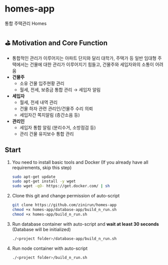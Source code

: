 # homes-app
통합 주택관리 Homes

## ⛳ Motivation and Core Function
- 통합적인 관리가 이루어지는 아파트 단지와 달리 대학가, 주택가 등 일반 임대형 주택에서는 건물에 대한 관리가 이루어지기 힘들고, 건물주와 세입자와의 소통이 어려움
- **건물주**
    - 소유 건물 입주현황 관리
    - 월세, 전세, 보증금 통합 관리 → 세입자 알림
- **세입자**
    - 월세, 전세 내역 관리
    - 건물 하자 관련 관리인/건물주 수리 의뢰
    - 세입자간 쪽지알림 (층간소음 등)
- **관리인**
    - 세입자 통합 알림 (분리수거, 소방점검 등)
    - 관리 건물 유지보수 통합 관리

## Start

1. You need to install basic tools and Docker (If you already have all requirements, skip this step)
    ```bash
    sudo apt-get update
    sudo apt-get install -y wget
    sudo wget -qO- https://get.docker.com/ | sh
    ```

2. Clone this git and change permission of auto-script
    ```bash
    git clone https://github.com/zinirun/homes-app
    chmod +x homes-app/database-app/build_n_run.sh
    chmod +x homes-app/build_n_run.sh
    ```

3. Run database container with auto-script and **wait at least 30 seconds** (Database will be initialized)
    ```bash
    ./<project folder>/database-app/build_n_run.sh
    ```

4. Run node container with auto-script
    ```bash
    ./<project folder>/build_n_run.sh
    ```